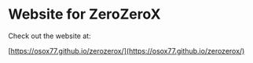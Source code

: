 # Website for ZeroZeroX   
Check out the website at:   

[https://osox77.github.io/zerozerox/](https://osox77.github.io/zerozerox/)

